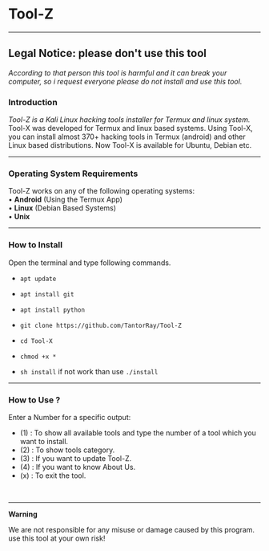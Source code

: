 





# Tool-Z

------------------------------------------------------------------------

## Legal Notice: please don't use this tool


*According to that person this tool is harmful and it can break your computer, so i request everyone please do not install and use this tool.*


### Introduction

*Tool-Z is a Kali Linux hacking tools installer for Termux and linux system.*
Tool-X was developed for Termux and linux based systems. Using Tool-X, you can install almost 370+ hacking tools in Termux (android) and other Linux based distributions. Now Tool-X is available for Ubuntu, Debian etc.

------------------------------------------------------------------------

### Operating System Requirements

Tool-Z works on any of the following operating systems:<br>
• **Android** (Using the Termux App) <br>
• **Linux** (Debian Based Systems) <br>
• **Unix**

------------------------------------------------------------------------

### How to Install

Open the terminal and type following commands.

* `apt update`

* `apt install git`

 * `apt install python`

* `git clone https://github.com/TantorRay/Tool-Z`

* `cd Tool-X`

* `chmod +x *`



* `sh install` if not work than use `./install`


------------------------------------------------------------------------

### How to Use ?

Enter a Number for a specific output:
- (1) : To show all available tools and type the number of a tool which you want to install.
- (2) : To show tools category.
- (3) : If you want to update Tool-Z.
- (4) : If you want to know About Us.
- (x) : To exit the tool.

<br/>

------------------------------------------------------------------------

**Warning**

We are not responsible for any misuse or damage caused by this program. use this tool at your own risk!
